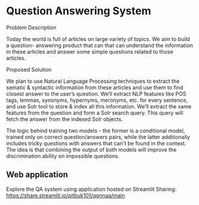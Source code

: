 # Question Answering System



Problem Description

Today the world is full of articles on large variety of topics. We aim to build a question- answering product that can that can understand the information in these articles and answer some simple questions related to those articles.

Proposed Solution

We plan to use Natural Language Processing techniques to extract the sematic & syntactic information from these articles and use them to find closest answer to the user’s question. We’ll extract NLP features like POS tags, lemmas, synonyms, hypernyms, meronyms, etc. for every sentence, and use Solr tool to store & index all this information. We’ll extract the same features from the question and form a Solr search query. This query will fetch the answer from the indexed Solr objects.



The logic behind training two models - the former is a conditional model, trained only on correct question/answers pairs, 
while the latter additionally includes tricky questions with answers that can't be found in the context. 
The idea is that combining the output of both models will improve the discrimination ability on impossible questions.

## Web application 

Explore the QA system using application hosted on Streamlit Sharing:
https://share.streamlit.io/pitbuk101/qqnnaa/main

